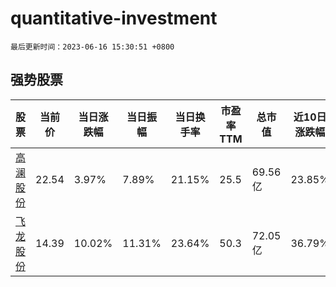 # quantitative-investment

`最后更新时间：2023-06-16 15:30:51 +0800`

## 强势股票

|股票|当前价|当日涨跌幅|当日振幅|当日换手率|市盈率TTM|总市值|近10日涨跌幅|
|----|----|----|----|----|----|----|----|
|[高澜股份](https://xueqiu.com/S/SZ300499)|22.54|3.97%|7.89%|21.15%|25.5|69.56亿|23.85%|
|[飞龙股份](https://xueqiu.com/S/SZ002536)|14.39|10.02%|11.31%|23.64%|50.3|72.05亿|36.79%|
